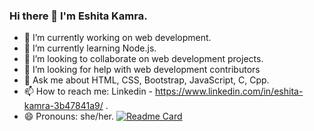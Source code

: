 ### Hi there 👋 I'm Eshita Kamra.
- 🔭 I’m currently working on web development.
- 🌱 I’m currently learning Node.js.
- 👯 I’m looking to collaborate on web development projects.
- 🤔 I’m looking for help with web development contributors
- 💬 Ask me about HTML, CSS, Bootstrap, JavaScript, C, Cpp.
- 📫 How to reach me: Linkedin - https://www.linkedin.com/in/eshita-kamra-3b47841a9/ .
- 😄 Pronouns: she/her.
[![Readme Card](https://github-readme-stats.vercel.app/api/pin/?username=eshitakamra2&repo=github-readme-stats)](https://github.com/anuraghazra/github-readme-stats)


